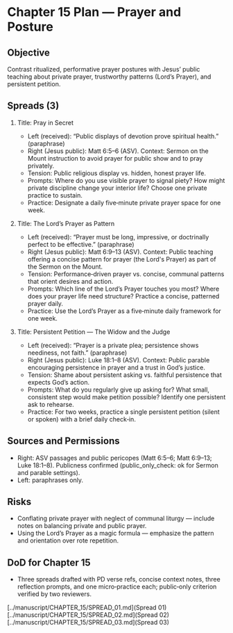# Chapter 15 Plan — Prayer and Posture

## Objective
Contrast ritualized, performative prayer postures with Jesus’ public teaching about private prayer, trustworthy patterns (Lord’s Prayer), and persistent petition.

## Spreads (3)
1. Title: Pray in Secret
   - Left (received): “Public displays of devotion prove spiritual health.” (paraphrase)
   - Right (Jesus public): Matt 6:5–6 (ASV). Context: Sermon on the Mount instruction to avoid prayer for public show and to pray privately.
   - Tension: Public religious display vs. hidden, honest prayer life.
   - Prompts: Where do you use visible prayer to signal piety? How might private discipline change your interior life? Choose one private practice to sustain.
   - Practice: Designate a daily five‑minute private prayer space for one week.

2. Title: The Lord’s Prayer as Pattern
   - Left (received): “Prayer must be long, impressive, or doctrinally perfect to be effective.” (paraphrase)
   - Right (Jesus public): Matt 6:9–13 (ASV). Context: Public teaching offering a concise pattern for prayer (the Lord's Prayer) as part of the Sermon on the Mount.
   - Tension: Performance‑driven prayer vs. concise, communal patterns that orient desires and action.
   - Prompts: Which line of the Lord’s Prayer touches you most? Where does your prayer life need structure? Practice a concise, patterned prayer daily.
   - Practice: Use the Lord’s Prayer as a five‑minute daily framework for one week.

3. Title: Persistent Petition — The Widow and the Judge
   - Left (received): “Prayer is a private plea; persistence shows neediness, not faith.” (paraphrase)
   - Right (Jesus public): Luke 18:1–8 (ASV). Context: Public parable encouraging persistence in prayer and a trust in God’s justice.
   - Tension: Shame about persistent asking vs. faithful persistence that expects God’s action.
   - Prompts: What do you regularly give up asking for? What small, consistent step would make petition possible? Identify one persistent ask to rehearse.
   - Practice: For two weeks, practice a single persistent petition (silent or spoken) with a brief daily check‑in.

## Sources and Permissions
- Right: ASV passages and public pericopes (Matt 6:5–6; Matt 6:9–13; Luke 18:1–8). Publicness confirmed (public_only_check: ok for Sermon and parable settings).
- Left: paraphrases only.

## Risks
- Conflating private prayer with neglect of communal liturgy — include notes on balancing private and public prayer.
- Using the Lord’s Prayer as a magic formula — emphasize the pattern and orientation over rote repetition.

## DoD for Chapter 15
- Three spreads drafted with PD verse refs, concise context notes, three reflection prompts, and one micro‑practice each; public‑only criterion verified by two reviewers.

[../manuscript/CHAPTER_15/SPREAD_01.md](Spread 01)
[../manuscript/CHAPTER_15/SPREAD_02.md](Spread 02)
[../manuscript/CHAPTER_15/SPREAD_03.md](Spread 03)